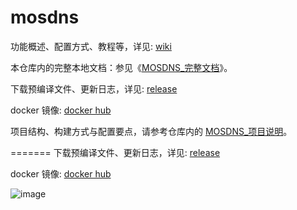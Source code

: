 # mosdns

功能概述、配置方式、教程等，详见: [wiki](https://irine-sistiana.gitbook.io/mosdns-wiki/)


本仓库内的完整本地文档：参见《[MOSDNS_完整文档](./MOSDNS_完整文档.md)》。

下载预编译文件、更新日志，详见: [release](https://github.com/IrineSistiana/mosdns/releases)

docker 镜像: [docker hub](https://hub.docker.com/r/irinesistiana/mosdns)

项目结构、构建方式与配置要点，请参考仓库内的 [MOSDNS_项目说明](./MOSDNS_项目说明.md)。

=======
下载预编译文件、更新日志，详见: [release](https://github.com/IrineSistiana/mosdns/releases)

docker 镜像: [docker hub](https://hub.docker.com/r/irinesistiana/mosdns)

![image](https://github.com/user-attachments/assets/302f74c7-3f22-4cb0-aa8b-dc902d98cd11)
